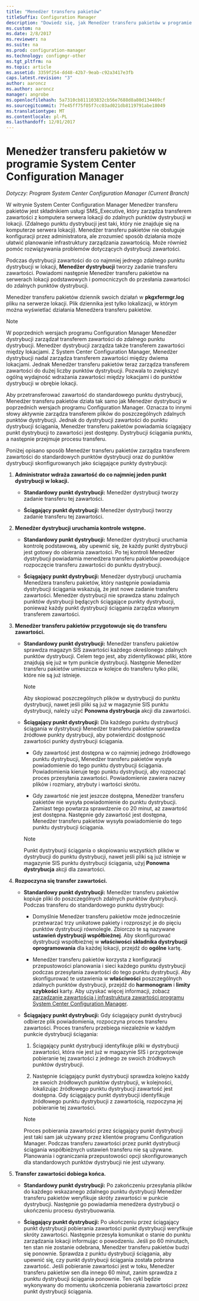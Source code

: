 ```yaml
---
title: "Menedżer transferu pakietów"
titleSuffix: Configuration Manager
description: "Dowiedz się, jak Menedżer transferu pakietów w programie System Center Configuration Manager przesyła zawartość z serwera lokacji do zdalnych punktów dystrybucji."
ms.custom: na
ms.date: 2/8/2017
ms.reviewer: na
ms.suite: na
ms.prod: configuration-manager
ms.technology: configmgr-other
ms.tgt_pltfrm: na
ms.topic: article
ms.assetid: 3359f254-dd48-42b7-9eab-c92a3417e3fb
caps.latest.revision: "3"
author: aaroncz
ms.author: aaroncz
manager: angrobe
ms.openlocfilehash: 5a7310cb811103832cb56e7688d8a80d134469cf
ms.sourcegitcommit: 7fe45ff75f05f7cc03ad021db8119791abe18049
ms.translationtype: MT
ms.contentlocale: pl-PL
ms.lasthandoff: 12/01/2017
---
```

# <a name="package-transfer-manager-in-system-center-configuration-manager"></a>Menedżer transferu pakietów w programie System Center Configuration Manager

*Dotyczy: Program System Center Configuration Manager (Current Branch)*

W witrynie System Center Configuration Manager Menedżer transferu pakietów jest składnikiem usługi SMS_Executive, który zarządza transferem zawartości z komputera serwera lokacji do zdalnych punktów dystrybucji w lokacji. (Zdalnego punktu dystrybucji jest taki, który nie znajduje się na komputerze serwera lokacji). Menedżer transferu pakietów nie obsługuje konfiguracji przez administratora, ale zrozumieć sposób działania może ułatwić planowanie infrastruktury zarządzania zawartością. Może również pomóc rozwiązywania problemów dotyczących dystrybucji zawartości.


Podczas dystrybucji zawartości do co najmniej jednego zdalnego punktu dystrybucji w lokacji, **Menedżer dystrybucji** tworzy zadanie transferu zawartości. Powiadomi następnie Menedżer transferu pakietów na serwerach lokacji podstawowych i pomocniczych do przesłania zawartości do zdalnych punktów dystrybucji.

 Menedżer transferu pakietów dziennik swoich działań w **pkgxfermgr.log** pliku na serwerze lokacji. Plik dziennika jest tylko lokalizacji, w którym można wyświetlać działania Menedżera transferu pakietów.  

> [!NOTE]  
>  W poprzednich wersjach programu Configuration Manager Menedżer dystrybucji zarządzał transferem zawartości do zdalnego punktu dystrybucji. Menedżer dystrybucji zarządza także transferem zawartości między lokacjami. Z System Center Configuration Manager, Menedżer dystrybucji nadal zarządza transferem zawartości między dwiema lokacjami. Jednak Menedżer transferu pakietów teraz zarządza transferem zawartości do dużej liczby punktów dystrybucji. Pozwala to zwiększyć ogólną wydajność wdrażania zawartości między lokacjami i do punktów dystrybucji w obrębie lokacji.  

Aby przetransferować zawartość do standardowego punktu dystrybucji, Menedżer transferu pakietów działa tak samo jak Menedżer dystrybucji w poprzednich wersjach programu Configuration Manager. Oznacza to innymi słowy aktywnie zarządza transferem plików do poszczególnych zdalnych punktów dystrybucji. Jednak do dystrybucji zawartości do punktu dystrybucji ściągania, Menedżer transferu pakietów powiadamia ściągający punkt dystrybucji to zawartości jest dostępny. Dystrybucji ściągania punktu, a następnie przejmuje procesu transferu.  

Poniżej opisano sposób Menedżer transferu pakietów zarządza transferem zawartości do standardowych punktów dystrybucji oraz do punktów dystrybucji skonfigurowanych jako ściągające punkty dystrybucji:
1.  **Administrator wdraża zawartość do co najmniej jeden punkt dystrybucji w lokacji.**  

    -   **Standardowy punkt dystrybucji:** Menedżer dystrybucji tworzy zadanie transferu tej zawartości.  

    -   **Ściągający punkt dystrybucji:** Menedżer dystrybucji tworzy zadanie transferu tej zawartości.  

2.  **Menedżer dystrybucji uruchamia kontrole wstępne.**  

    -   **Standardowy punkt dystrybucji:** Menedżer dystrybucji uruchamia kontrolę podstawową, aby upewnić się, że każdy punkt dystrybucji jest gotowy do obierania zawartości. Po tej kontroli Menedżer dystrybucji powiadamia menedżera transferu pakietów powodujące rozpoczęcie transferu zawartości do punktu dystrybucji.  

    -   **Ściągający punkt dystrybucji:** Menedżer dystrybucji uruchamia Menedżera transferu pakietów, który następnie powiadamia dystrybucji ściągania wskazują, że jest nowe zadanie transferu zawartości. Menedżer dystrybucji nie sprawdza stanu zdalnych punktów dystrybucji będących ściągające punkty dystrybucji, ponieważ każdy punkt dystrybucji ściągania zarządza własnym transferem zawartości.  

3.  **Menedżer transferu pakietów przygotowuje się do transferu zawartości.**  

    -   **Standardowy punkt dystrybucji:** Menedżer transferu pakietów sprawdza magazyn SIS zawartości każdego określonego zdalnych punktów dystrybucji. Celem tego jest, aby zidentyfikować pliki, które znajdują się już w tym punkcie dystrybucji. Następnie Menedżer transferu pakietów umieszcza w kolejce do transferu tylko pliki, które nie są już istnieje.  

        > [!NOTE]  
        >  Aby skopiować poszczególnych plików w dystrybucji do punktu dystrybucji, nawet jeśli pliki są już w magazynie SIS punktu dystrybucji, należy użyć **Ponowna dystrybucja** akcji dla zawartości.  

    -   **Ściągający punkt dystrybucji:** Dla każdego punktu dystrybucji ściągania w dystrybucji Menedżer transferu pakietów sprawdza źródłowe punkty dystrybucji, aby potwierdzić dostępność zawartości punkty dystrybucji ściągania.  

        -   Gdy zawartość jest dostępna w co najmniej jednego źródłowego punktu dystrybucji, Menedżer transferu pakietów wysyła powiadomienie do tego punktu dystrybucji ściągania. Powiadomienia kieruje tego punktu dystrybucji, aby rozpocząć proces przesyłania zawartości. Powiadomienie zawiera nazwy plików i rozmiary, atrybuty i wartości skrótu.  

        -   Gdy zawartość nie jest jeszcze dostępna, Menedżer transferu pakietów nie wysyła powiadomienie do punktu dystrybucji. Zamiast tego powtarza sprawdzenie co 20 minut, aż zawartość jest dostępna. Następnie gdy zawartość jest dostępna, Menedżer transferu pakietów wysyła powiadomienie do tego punktu dystrybucji ściągania.  

        > [!NOTE]  
        >  Punkt dystrybucji ściągania o skopiowaniu wszystkich plików w dystrybucji do punktu dystrybucji, nawet jeśli pliki są już istnieje w magazynie SIS punktu dystrybucji ściągania, użyj **Ponowna dystrybucja** akcji dla zawartości.  

4.  **Rozpoczyna się transfer zawartości.**  

    -   **Standardowy punkt dystrybucji:** Menedżer transferu pakietów kopiuje pliki do poszczególnych zdalnych punktów dystrybucji. Podczas transferu do standardowego punktu dystrybucji:  

        -   Domyślnie Menedżer transferu pakietów może jednocześnie przetwarzać trzy unikatowe pakiety i rozproszyć je do pięciu punktów dystrybucji równolegle. Zbiorczo te są nazywane **ustawień dystrybucji współbieżnej**. Aby skonfigurować dystrybucji współbieżnej w **właściwości składnika dystrybucji oprogramowania** dla każdej lokacji, przejdź do **ogólne** kartę.  

        -   Menedżer transferu pakietów korzysta z konfiguracji przepustowości planowania i sieci każdego punktu dystrybucji podczas przesyłania zawartości do tego punktu dystrybucji. Aby skonfigurować te ustawienia w **właściwości** poszczególnych zdalnych punktów dystrybucji, przejdź do **harmonogram** i **limity szybkości** karty. Aby uzyskać więcej informacji, zobacz [zarządzanie zawartością i infrastrukturą zawartości programu System Center Configuration Manager](../../../core/servers/deploy/configure/manage-content-and-content-infrastructure.md).  

    -   **Ściągający punkt dystrybucji:** Gdy ściągający punkt dystrybucji odbierze plik powiadomienia, rozpoczyna proces transferu zawartości. Proces transferu przebiega niezależnie w każdym punkcie dystrybucji ściągania:  

        1.   Ściągający punkt dystrybucji identyfikuje pliki w dystrybucji zawartości, która nie jest już w magazynie SIS i przygotowuje pobieranie tej zawartości z jednego ze swoich źródłowych punktów dystrybucji.  

        2.   Następnie ściągający punkt dystrybucji sprawdza kolejno każdy ze swoich źródłowych punktów dystrybucji, w kolejności, lokalizując źródłowego punktu dystrybucji zawartość jest dostępna. Gdy ściągający punkt dystrybucji identyfikuje źródłowego punktu dystrybucji z zawartością, rozpoczyna jej pobieranie tej zawartości.  

        > [!NOTE]  
        >  Proces pobierania zawartości przez ściągający punkt dystrybucji jest taki sam jak używany przez klientów programu Configuration Manager. Podczas transferu zawartości przez punkt dystrybucji ściągania współbieżnych ustawień transferu nie są używane. Planowania i ograniczania przepustowości opcji skonfigurowanych dla standardowych punktów dystrybucji nie jest używany.  

5.  **Transfer zawartości dobiega końca.**  

    -   **Standardowy punkt dystrybucji:** Po zakończeniu przesyłania plików do każdego wskazanego zdalnego punktu dystrybucji Menedżer transferu pakietów weryfikuje skróty zawartości w punkcie dystrybucji. Następnie go powiadamia menedżera dystrybucji o ukończeniu procesu dystrybuowania.  

    -   **Ściągający punkt dystrybucji:** Po ukończeniu przez ściągający punkt dystrybucji pobierania zawartości punkt dystrybucji weryfikuje skróty zawartości. Następnie przesyła komunikat o stanie do punktu zarządzania lokacji informując o powodzeniu. Jeśli po 60 minutach, ten stan nie zostanie odebrana, Menedżer transferu pakietów budzi się ponownie. Sprawdza z punktu dystrybucji ściągania, aby upewnić się, czy punkt dystrybucji ściągania została pobrana zawartość. Jeśli pobieranie zawartości jest w toku, Menedżer transferu pakietów sen dla innego 60 minut, zanim sprawdza z punktu dystrybucji ściągania ponownie. Ten cykl będzie wykonywany do momentu ukończenia pobierania zawartości przez punkt dystrybucji ściągania.  
